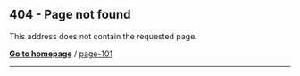 ## 404 - Page not found

This address does not contain the requested page.

[**Go to homepage**](/) / [page-101](/page-101)

***

